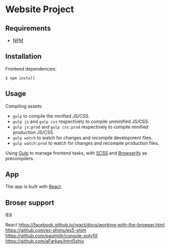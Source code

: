 # Website Project

## Requirements

 * [NPM](http://nodejs.org/download/)

## Installation

Frontend dependencies:

	$ npm install

## Usage

Compiling assets:

 * `gulp` to compile the minified JS/CSS.
 * `gulp js` and `gulp css` respectively to compile unminified JS/CSS.
 * `gulp js:prod` and `gulp css:prod` respectively to compile minified production JS/CSS.
 * `gulp watch` to watch for changes and recompile development files.
 * `gulp watch:prod` to watch for changes and recompile production files.

Using [Gulp](http://gulpjs.com/) to manage frontend tasks, with [SCSS](http://sass-lang.com/) and [Browserify](http://browserify.org/) as precompilers.

## App

The app is built with [React](http://facebook.github.io/react/).

## Broser support
IE8

React
https://facebook.github.io/react/docs/working-with-the-browser.html
https://github.com/es-shims/es5-shim
https://github.com/paulmillr/console-polyfill
https://github.com/aFarkas/html5shiv